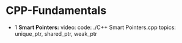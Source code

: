 # CPP-Fundamentals

- 1 **Smart Pointers:** video: code: ./C++ Smart Pointers.cpp topics: unique_ptr, shared_ptr, weak_ptr

